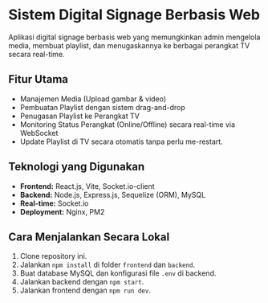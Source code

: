 # Sistem Digital Signage Berbasis Web

Aplikasi digital signage berbasis web yang memungkinkan admin mengelola media, membuat playlist, dan menugaskannya ke berbagai perangkat TV secara real-time.

## Fitur Utama
- Manajemen Media (Upload gambar & video)
- Pembuatan Playlist dengan sistem drag-and-drop
- Penugasan Playlist ke Perangkat TV
- Monitoring Status Perangkat (Online/Offline) secara real-time via WebSocket
- Update Playlist di TV secara otomatis tanpa perlu me-restart.

## Teknologi yang Digunakan
* **Frontend:** React.js, Vite, Socket.io-client
* **Backend:** Node.js, Express.js, Sequelize (ORM), MySQL
* **Real-time:** Socket.io
* **Deployment:** Nginx, PM2

## Cara Menjalankan Secara Lokal
1. Clone repository ini.
2. Jalankan `npm install` di folder `frontend` dan `backend`.
3. Buat database MySQL dan konfigurasi file `.env` di backend.
4. Jalankan backend dengan `npm start`.
5. Jalankan frontend dengan `npm run dev`.
